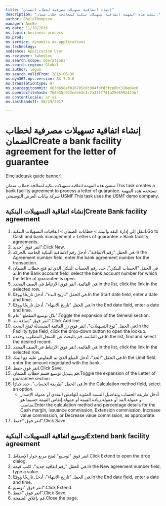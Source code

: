 ```yaml
--- 
title: "إنشاء اتفاقية تسهيلات مصرفية لخطاب الضمان"
description: "تنشئ هذه المهمة اتفاقية تسهيلات بنكية لمعالجة خطاب ضمان."
author: ShylaThompson
manager: AnnBe
ms.date: 11/10/2016
ms.topic: business-process
ms.prod: 
ms.service: dynamics-ax-applications
ms.technology: 
audience: Application User
ms.reviewer: twheeloc
ms.search.scope: Operations
ms.search.region: Global
ms.author: leguo
ms.search.validFrom: 2016-06-30
ms.dyn365.ops.version: AX 7.0.0
ms.translationtype: HT
ms.sourcegitcommit: 663da58ef01b705c0c984fbfd3fce8bc31be04c6
ms.openlocfilehash: 7b6e35c922edeb3c3c7a33ff741a25e699242abf
ms.contentlocale: ar-sa
ms.lasthandoff: 08/29/2017

---
```

# <a name="create-a-bank-facility-agreement-for-the-letter-of-guarantee"></a><span data-ttu-id="69b60-103">إنشاء اتفاقية تسهيلات مصرفية لخطاب الضمان</span><span class="sxs-lookup"><span data-stu-id="69b60-103">Create a bank facility agreement for the letter of guarantee</span></span>

[!include[task guide banner](../../includes/task-guide-banner.md)]

<span data-ttu-id="69b60-104">تنشئ هذه المهمة اتفاقية تسهيلات بنكية لمعالجة خطاب ضمان.</span><span class="sxs-lookup"><span data-stu-id="69b60-104">This task creates a bank facility agreement to process a letter of guarantee.</span></span> <span data-ttu-id="69b60-105">تستخدم هذه المهمة شركة بيانات العرض التوضيحي USMF.</span><span class="sxs-lookup"><span data-stu-id="69b60-105">This task uses the USMF demo company.</span></span> 


## <a name="create-bank-facility-agreement"></a><span data-ttu-id="69b60-106">إنشاء اتفاقية التسهيلات البنكية</span><span class="sxs-lookup"><span data-stu-id="69b60-106">Create Bank facility agreement</span></span>
1. <span data-ttu-id="69b60-107">انتقل إلى إدارة النقد والبنك > خطابات الضمان > اتفاقيات التسهيلات البنكية.</span><span class="sxs-lookup"><span data-stu-id="69b60-107">Go to Cash and bank management > Letters of guarantee > Bank facility agreements.</span></span>
2. <span data-ttu-id="69b60-108">انقر فوق "جديد".</span><span class="sxs-lookup"><span data-stu-id="69b60-108">Click New.</span></span>
3. <span data-ttu-id="69b60-109">في الحقل "رقم الاتفاقية"، أدخل رقم الاتفاقية البنكية الخاصة بالحركة.</span><span class="sxs-lookup"><span data-stu-id="69b60-109">In the Agreement number field, enter the bank agreement number for the transaction.</span></span>
4. <span data-ttu-id="69b60-110">في الحقل "الحساب البنكي"، حدد رقم الحساب البنكي الذي تم فتح خطاب الضمان له.</span><span class="sxs-lookup"><span data-stu-id="69b60-110">In the Bank account field, select the bank account number for which the letter of guarantee is open.</span></span> 
5. <span data-ttu-id="69b60-111">في القائمة، انقر فوق الارتباط في الصف المحدد.</span><span class="sxs-lookup"><span data-stu-id="69b60-111">In the list, click the link in the selected row.</span></span>
6. <span data-ttu-id="69b60-112">في الحقل "تاريخ البدء"، أدخل تاريخًا ووقتًا.</span><span class="sxs-lookup"><span data-stu-id="69b60-112">In the Start date field, enter a date and time.</span></span>
7. <span data-ttu-id="69b60-113">في الحقل "تاريخ الانتهاء"، أدخل تاريخًا ووقتًا.</span><span class="sxs-lookup"><span data-stu-id="69b60-113">In the End date field, enter a date and time.</span></span>
8. <span data-ttu-id="69b60-114">بدّل توسيع المقطع "عام".</span><span class="sxs-lookup"><span data-stu-id="69b60-114">Toggle the expansion of the General section.</span></span>
9. <span data-ttu-id="69b60-115">انقر فوق "إضافة بند".</span><span class="sxs-lookup"><span data-stu-id="69b60-115">Click Add line.</span></span>
10. <span data-ttu-id="69b60-116">في الحقل "نوع التسهيلات‬"، انقر فوق زر القائمة المنسدلة لفتح البحث.</span><span class="sxs-lookup"><span data-stu-id="69b60-116">In the Facility type field, click the drop-down button to open the lookup.</span></span>
11. <span data-ttu-id="69b60-117">في القائمة، قم بالبحث عن السجل المطلوب وحدده.</span><span class="sxs-lookup"><span data-stu-id="69b60-117">In the list, find and select the desired record.</span></span>
12. <span data-ttu-id="69b60-118">في القائمة، انقر فوق الارتباط في الصف المحدد.</span><span class="sxs-lookup"><span data-stu-id="69b60-118">In the list, click the link in the selected row.</span></span>
13. <span data-ttu-id="69b60-119">في الحقل "الحد"، أدخل المبلغ الذي تم التفاوض عليه مع البنك.</span><span class="sxs-lookup"><span data-stu-id="69b60-119">In the Limit field, enter the amount negotiated with the bank.</span></span>
14. <span data-ttu-id="69b60-120">انقر فوق حفظ.</span><span class="sxs-lookup"><span data-stu-id="69b60-120">Click Save.</span></span>
15. <span data-ttu-id="69b60-121">قم بتبديل توسيع قسم خطاب الضمان.</span><span class="sxs-lookup"><span data-stu-id="69b60-121">Toggle the expansion of the Letter of guarantee section.</span></span>
16. <span data-ttu-id="69b60-122">في الحقل "طريقة الحساب"، حدد خيارًا.</span><span class="sxs-lookup"><span data-stu-id="69b60-122">In the Calculation method field, select an option.</span></span>
    * <span data-ttu-id="69b60-123">أدخل طريقة الحساب وتفاصيل النسبة المئوية للهامش النقدي أو عمولة الإصدار أو عمولة المد أو عمولة زيادة القيمة أو عمولة إنقاص القيمة حسبما هو مناسب.</span><span class="sxs-lookup"><span data-stu-id="69b60-123">Enter the calculation method and percentage details for the Cash margin, Issuance commission, Extension commission, Increase value commission, or Decrease value commission, as appropriate.</span></span>   
17. <span data-ttu-id="69b60-124">انقر فوق "حفظ".</span><span class="sxs-lookup"><span data-stu-id="69b60-124">Click Save.</span></span>

## <a name="extend-bank-facility-agreement"></a><span data-ttu-id="69b60-125">توسيع اتفاقية التسهيلات البنكية</span><span class="sxs-lookup"><span data-stu-id="69b60-125">Extend bank facility agreement</span></span>
1. <span data-ttu-id="69b60-126">انقر فوق "توسيع‬" لفتح مربع حوار الإسقاط‬.</span><span class="sxs-lookup"><span data-stu-id="69b60-126">Click Extend to open the drop dialog.</span></span>
2. <span data-ttu-id="69b60-127">في الحقل "رقم اتفاقية جديد‬"، اكتب قيمة.</span><span class="sxs-lookup"><span data-stu-id="69b60-127">In the New agreement number field, type a value.</span></span>
3. <span data-ttu-id="69b60-128">في الحقل "تاريخ الانتهاء"، أدخل تاريخًا ووقتًا.</span><span class="sxs-lookup"><span data-stu-id="69b60-128">In the End date field, enter a date and time.</span></span>
4. <span data-ttu-id="69b60-129">انقر فوق "توسيع".</span><span class="sxs-lookup"><span data-stu-id="69b60-129">Click Extend.</span></span>
5. <span data-ttu-id="69b60-130">انقر فوق "حفظ".</span><span class="sxs-lookup"><span data-stu-id="69b60-130">Click Save.</span></span>
6. <span data-ttu-id="69b60-131">قم بإغلاق الصفحة.</span><span class="sxs-lookup"><span data-stu-id="69b60-131">Close the page.</span></span>


